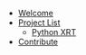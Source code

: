 * [Welcome](/)
* [Project List](/project-list)
    * [Python XRT](/python-xrt-project)
* [Contribute](/contribute)